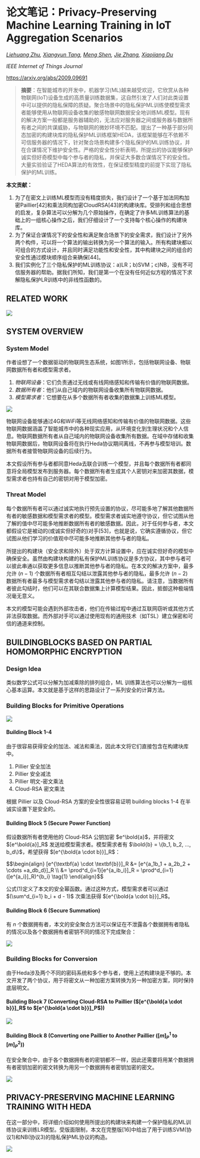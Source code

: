 # 论文笔记：Privacy-Preserving Machine Learning Training in IoT Aggregation Scenarios


*[Liehuang Zhu](https://arxiv.org/search/cs?searchtype=author&query=Zhu%2C+L), [Xiangyun Tang](https://arxiv.org/search/cs?searchtype=author&query=Tang%2C+X), [Meng Shen](https://arxiv.org/search/cs?searchtype=author&query=Shen%2C+M), [Jie Zhang](https://arxiv.org/search/cs?searchtype=author&query=Zhang%2C+J), [Xiaojiang Du](https://arxiv.org/search/cs?searchtype=author&query=Du%2C+X)*

*IEEE Internet of Things Journal*

https://arxiv.org/abs/2009.09691



> **摘要**：在智能城市的开发中，机器学习(ML)越来越受欢迎，它欣赏从各种物联网(IoT)设备生成的高质量训练数据集，这自然引发了人们对此类设置中可以提供的隐私保障的质疑。聚合场景中的隐私保护ML训练使模型需求者能够使用从物联网设备收集的敏感物联网数据安全地训练ML模型。现有的解决方案一般都是服务器辅助的，无法应对服务器之间或服务器与数据所有者之间的共谋威胁，与物联网的微妙环境不匹配。提出了一种基于部分同态加密的构建块库的隐私保护ML训练框架HEDA，该框架能够在不依赖不可信服务器的情况下，针对聚合场景构建多个隐私保护的ML训练协议，并在合谋情况下维护安全性。严格的安全性分析表明，所提出的协议能够保护诚实但好奇模型中每个参与者的隐私，并保证大多数合谋情况下的安全性。大量实验验证了HEDA算法的有效性，在保证模型精度的前提下实现了隐私保护的ML训练。

**本文贡献：**

1. 为了在密文上训练ML模型而没有精度损失，我们设计了一个基于加法同构加密Paillier[42]和乘法同构加密CloudRSA[43]的构建块库。受排列和组合思想的启发，复杂算法可以分解为几个原始操作，在确定了许多ML训练算法的基础上的一组核心操作之后，我们仔细设计了一个支持每个核心操作的构建块库。
2. 为了保证合谋情况下的安全性和满足聚合场景下的安全需求，我们设计了另外两个构件，可以将一个算法的输出转换为另一个算法的输入。所有构建块都以可组合的方式设计，并且同时满足功能性和安全性，其中构建块之间的组合的安全性通过模块顺序组合来确保[44]。
3. 我们实例化了三个隐私保护的ML训练协议：a)LR；b)SVM；c)NB，没有不可信服务器的帮助。据我们所知，我们是第一个在没有任何近似方程的情况下求解隐私保护LR训练中的非线性函数的。



## RELATED WORK

![](https://images.yingwai.top/picgo/202109100922640.png)



## SYSTEM OVERVIEW

### System Model

作者设想了一个数据驱动的物联网生态系统，如图1所示，包括物联网设备、物联网数据所有者和模型需求者。

1. *物联网设备*：它们负责通过无线或有线网络感知和传输有价值的物联网数据。
2. *数据所有者*：他们从自己域内的物联网设备收集所有物联网数据。
3. *模型需求者*：它想要在从多个数据所有者收集的数据集上训练ML模型。

![](https://images.yingwai.top/picgo/202109131015911.png)

物联网设备能够通过4G和WiFi等无线网络感知和传输有价值的物联网数据。这些物联网数据涵盖了智能城市中的各种现实应用，从环境变化到生理状况和个人信息。物联网数据所有者从自己域内的物联网设备收集所有数据。在域中存储和收集物联网数据后，物联网设备将在执行Heda协议期间离线，不再参与模型培训。数据所有者接管物联网设备的后续行为。

本文假设所有参与者都同意Heda去联合训练一个模型，并且每个数据所有者都同意将全局模型发布到服务器。每个数据所有者生成其个人密钥对来加密其数据，模型需求者也持有自己的密钥对用于模型加密。

### Threat Model

每个数据所有者可以通过诚实地执行预先设置的协议，尽可能多地了解其他数据所有者的敏感数据和模型需求者的模型。模型需求者诚实地遵守协议，但它试图从他了解的值中尽可能多地推断数据所有者的敏感数据。因此，对于任何参与者，本文都假设它是被动的(或诚实但好奇的)对手[53]，也就是说，它确实遵循协议，但它试图从他们学习的价值观中尽可能多地推断其他参与者的隐私。

所提出的构建块（安全求和除外）处于双方计算设置中，应在诚实但好奇的模型中确保安全。虽然由构建块构建的私有保护ML训练协议是多方协议，其中参与者可以彼此串通以获取更多信息以推断其他参与者的隐私。在本文的解决方案中，最多允许 $(n-1)$ 个数据所有者相互勾结以泄露其他参与者的隐私，最多允许 $(n - 2)$ 数据所有者最多与模型需求者勾结以泄露其他参与者的隐私。请注意，当数据所有者彼此勾结时，他们可以在其联合数据集上计算模型结果。因此，抵御这种极端情况毫无意义。

本文的模型可能会遇到外部攻击者，他们在传输过程中通过互联网窃听或其他方式非法获取数据。而外部对手可以通过使用现有的通用技术（如TSL）建立保密和可信的通道来控制。



## BUILDINGBLOCKS BASED ON PARTIAL HOMOMORPHIC ENCRYPTION

### Design Idea

类似数学公式可以分解为加减乘除的排列组合，ML 训练算法也可以分解为一组核心基本运算。本文就是基于这样的思路设计了一系列安全的计算方法。



### Building Blocks for Primitive Operations

![](https://images.yingwai.top/picgo/202109131046063.png)

#### Building Block 1-4

由于很容易获得安全的加法、减法和乘法，因此本文将它们直接包含在构建块库中。

1. Pillier 安全加法
2. Pillier 安全减法
3. Pillier 明文-密文乘法
4. Cloud-RSA 密文乘法

根据 Pillier 以及 Cloud-RSA 方案的安全性很容易证明 building blocks 1-4 在半诚实设置下是安全的。

#### Building Block 5 (Secure Power Function)

假设数据所有者使用他的 Cloud-RSA 公钥加密 $e^\bold{a}$，并将密文 $[e^\bold{a}]_R$ 发送给模型需求者。模型需求者有 $\bold{b} = \{b_1, b_2, ..., b_d\}$，希望获得 $[e^{\bold{a \cdot b}}]_R$：

<div>$$\begin{align}
[e^{\textbf{a} \cdot \textbf{b}}]_R &= [e^{a_1b_1 + a_2b_2 + \cdots +a_db_d}]_R \\
&= \prod^d_{i=1}[e^{a_ib_i}]_R = \prod^d_{i=1}([e^{a_i}]_R)^{b_i} \tag{1}
\end{align}$$</div>

公式(1)定义了本文的安全幂函数。通过这种方式，模型需求者可以通过 $(\sum^d_{i=1} b_i + d - 1)$ 次乘法获得 $[e^{\bold{a \cdot b}}]_R$。

#### Building Block 6 (Secure Summation)

有 $n$ 个数据拥有者，本文的安全聚合方法可以保证在不泄露各个数据拥有者隐私的情况以及各个数据拥有者密钥不同的情况下完成聚合：

![](https://images.yingwai.top/picgo/202109131447297.png)



### Building Blocks for Conversion

由于Heda涉及两个不同的密码系统和多个参与者，使用上述构建块是不够的。本文开发了两个协议，用于将密文从一种加密方案转换为另一种加密方案，同时保持底层明文。

#### Building Block 7 (Converting Cloud-RSA to Paillier ($[e^{\bold{a \cdot b}}]_R$ to $[e^{\bold{a \cdot b}}]_P$))

![](https://images.yingwai.top/picgo/202109131508251.png)

#### Building Block 8 (Converting one Paillier to Another Paillier ($[m]^1_P$ to $[m]^2_P$))

在安全聚合中，由于各个数据拥有者的密钥都不一样，因此还需要将用某个数据拥有者密钥加密的密文转换为用另一个数据拥有者密钥加密的密文。

![](https://images.yingwai.top/picgo/202109131508328.png)



## PRIVACY-PRESERVING MACHINE LEARNING TRAINING WITH HEDA

在这一部分中，将详细介绍如何使用所提出的构建块来构建一个保护隐私的ML训练协议来训练LR模型。受版面限制，本文在完整版[16]中给出了用于训练SVM(协议1)和NB(协议3)的隐私保护ML协议的构造。

![](https://images.yingwai.top/picgo/202109131513152.png)


